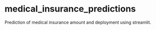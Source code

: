 # medical_insurance_predictions
Prediction of medical insurance amount and deployment using streamlit.
